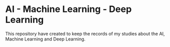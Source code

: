 # AI - Machine Learning - Deep Learning
This repository have created to keep the records of my studies about the AI, Machine Learning and Deep Learning.
